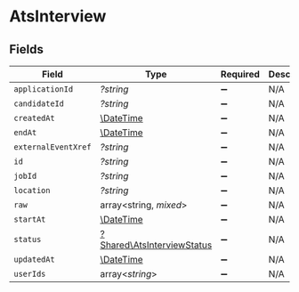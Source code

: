 # AtsInterview


## Fields

| Field                                                                   | Type                                                                    | Required                                                                | Description                                                             |
| ----------------------------------------------------------------------- | ----------------------------------------------------------------------- | ----------------------------------------------------------------------- | ----------------------------------------------------------------------- |
| `applicationId`                                                         | *?string*                                                               | :heavy_minus_sign:                                                      | N/A                                                                     |
| `candidateId`                                                           | *?string*                                                               | :heavy_minus_sign:                                                      | N/A                                                                     |
| `createdAt`                                                             | [\DateTime](https://www.php.net/manual/en/class.datetime.php)           | :heavy_minus_sign:                                                      | N/A                                                                     |
| `endAt`                                                                 | [\DateTime](https://www.php.net/manual/en/class.datetime.php)           | :heavy_minus_sign:                                                      | N/A                                                                     |
| `externalEventXref`                                                     | *?string*                                                               | :heavy_minus_sign:                                                      | N/A                                                                     |
| `id`                                                                    | *?string*                                                               | :heavy_minus_sign:                                                      | N/A                                                                     |
| `jobId`                                                                 | *?string*                                                               | :heavy_minus_sign:                                                      | N/A                                                                     |
| `location`                                                              | *?string*                                                               | :heavy_minus_sign:                                                      | N/A                                                                     |
| `raw`                                                                   | array<string, *mixed*>                                                  | :heavy_minus_sign:                                                      | N/A                                                                     |
| `startAt`                                                               | [\DateTime](https://www.php.net/manual/en/class.datetime.php)           | :heavy_minus_sign:                                                      | N/A                                                                     |
| `status`                                                                | [?Shared\AtsInterviewStatus](../../Models/Shared/AtsInterviewStatus.md) | :heavy_minus_sign:                                                      | N/A                                                                     |
| `updatedAt`                                                             | [\DateTime](https://www.php.net/manual/en/class.datetime.php)           | :heavy_minus_sign:                                                      | N/A                                                                     |
| `userIds`                                                               | array<*string*>                                                         | :heavy_minus_sign:                                                      | N/A                                                                     |